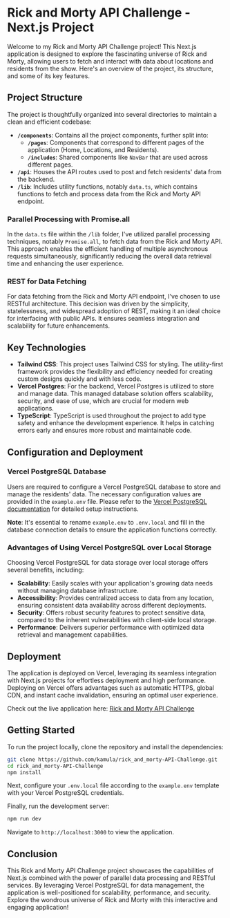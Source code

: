 # Rick and Morty API Challenge - Next.js Project

Welcome to my Rick and Morty API Challenge project! This Next.js application is designed to explore the fascinating universe of Rick and Morty, allowing users to fetch and interact with data about locations and residents from the show. Here's an overview of the project, its structure, and some of its key features.

## Project Structure

The project is thoughtfully organized into several directories to maintain a clean and efficient codebase:

- **`/components`**: Contains all the project components, further split into:
  - **`/pages`**: Components that correspond to different pages of the application (Home, Locations, and Residents).
  - **`/includes`**: Shared components like `NavBar` that are used across different pages.
- **`/api`**: Houses the API routes used to post and fetch residents' data from the backend.
- **`/lib`**: Includes utility functions, notably `data.ts`, which contains functions to fetch and process data from the Rick and Morty API endpoint.

### Parallel Processing with Promise.all

In the `data.ts` file within the `/lib` folder, I've utilized parallel processing techniques, notably `Promise.all`, to fetch data from the Rick and Morty API. This approach enables the efficient handling of multiple asynchronous requests simultaneously, significantly reducing the overall data retrieval time and enhancing the user experience.

### REST for Data Fetching

For data fetching from the Rick and Morty API endpoint, I've chosen to use RESTful architecture. This decision was driven by the simplicity, statelessness, and widespread adoption of REST, making it an ideal choice for interfacing with public APIs. It ensures seamless integration and scalability for future enhancements.

## Key Technologies

- **Tailwind CSS**: This project uses Tailwind CSS for styling. The utility-first framework provides the flexibility and efficiency needed for creating custom designs quickly and with less code.
- **Vercel Postgres**: For the backend, Vercel Postgres is utilized to store and manage data. This managed database solution offers scalability, security, and ease of use, which are crucial for modern web applications.
- **TypeScript**: TypeScript is used throughout the project to add type safety and enhance the development experience. It helps in catching errors early and ensures more robust and maintainable code.

## Configuration and Deployment

### Vercel PostgreSQL Database

Users are required to configure a Vercel PostgreSQL database to store and manage the residents' data. The necessary configuration values are provided in the `example.env` file. Please refer to the [Vercel PostgreSQL documentation](https://vercel.com/docs/concepts/next.js/overview) for detailed setup instructions.

**Note**: It's essential to rename `example.env` to `.env.local` and fill in the database connection details to ensure the application functions correctly.

### Advantages of Using Vercel PostgreSQL over Local Storage

Choosing Vercel PostgreSQL for data storage over local storage offers several benefits, including:

- **Scalability**: Easily scales with your application's growing data needs without managing database infrastructure.
- **Accessibility**: Provides centralized access to data from any location, ensuring consistent data availability across different deployments.
- **Security**: Offers robust security features to protect sensitive data, compared to the inherent vulnerabilities with client-side local storage.
- **Performance**: Delivers superior performance with optimized data retrieval and management capabilities.

## Deployment

The application is deployed on Vercel, leveraging its seamless integration with Next.js projects for effortless deployment and high performance. Deploying on Vercel offers advantages such as automatic HTTPS, global CDN, and instant cache invalidation, ensuring an optimal user experience.

Check out the live application here: [Rick and Morty API Challenge](https://rick-and-morty-api-challenge.vercel.app/)

## Getting Started

To run the project locally, clone the repository and install the dependencies:

```bash
git clone https://github.com/kamula/rick_and_morty-API-Challenge.git
cd rick_and_morty-API-Challenge
npm install
```

Next, configure your `.env.local` file according to the `example.env` template with your Vercel PostgreSQL credentials.

Finally, run the development server:

```bash
npm run dev
```

Navigate to `http://localhost:3000` to view the application.

## Conclusion

This Rick and Morty API Challenge project showcases the capabilities of Next.js combined with the power of parallel data processing and RESTful services. By leveraging Vercel PostgreSQL for data management, the application is well-positioned for scalability, performance, and security. Explore the wondrous universe of Rick and Morty with this interactive and engaging application!
